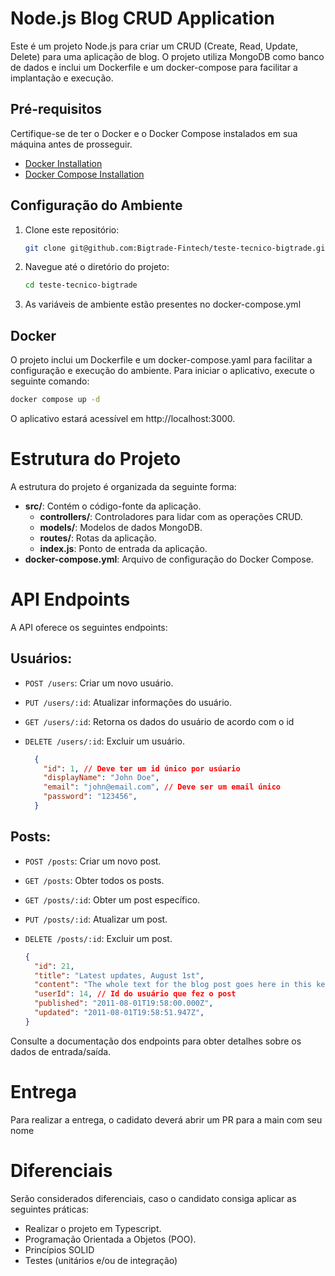 # Node.js Blog CRUD Application

Este é um projeto Node.js para criar um CRUD (Create, Read, Update, Delete) para uma aplicação de blog. O projeto utiliza MongoDB como banco de dados e inclui um Dockerfile e um docker-compose para facilitar a implantação e execução.

## Pré-requisitos

Certifique-se de ter o Docker e o Docker Compose instalados em sua máquina antes de prosseguir.

- [Docker Installation](https://docs.docker.com/get-docker/)
- [Docker Compose Installation](https://docs.docker.com/compose/install/)

## Configuração do Ambiente

1. Clone este repositório:

    ```bash
    git clone git@github.com:Bigtrade-Fintech/teste-tecnico-bigtrade.git
    ```

2. Navegue até o diretório do projeto:

    ```bash
    cd teste-tecnico-bigtrade
    ```

3. As variáveis de ambiente estão presentes no docker-compose.yml

## Docker

O projeto inclui um Dockerfile e um docker-compose.yaml para facilitar a configuração e execução do ambiente. Para iniciar o aplicativo, execute o seguinte comando:

```bash
docker compose up -d
```

O aplicativo estará acessível em http://localhost:3000.

# Estrutura do Projeto

A estrutura do projeto é organizada da seguinte forma:

- **src/**: Contém o código-fonte da aplicação.
  - **controllers/**: Controladores para lidar com as operações CRUD.
  - **models/**: Modelos de dados MongoDB.
  - **routes/**: Rotas da aplicação.
  - **index.js**: Ponto de entrada da aplicação.
- **docker-compose.yml**: Arquivo de configuração do Docker Compose.

# API Endpoints

A API oferece os seguintes endpoints:

## Usuários:

- `POST /users`: Criar um novo usuário.
- `PUT /users/:id`: Atualizar informações do usuário.
- `GET /users/:id`: Retorna os dados do usuário de acordo com o id
- `DELETE /users/:id`: Excluir um usuário.

  ```json
    {
      "id": 1, // Deve ter um id único por usúario
      "displayName": "John Doe",
      "email": "john@email.com", // Deve ser um email único
      "password": "123456",
    }
  ```

## Posts:

- `POST /posts`: Criar um novo post.
- `GET /posts`: Obter todos os posts.
- `GET /posts/:id`: Obter um post específico.
- `PUT /posts/:id`: Atualizar um post.
- `DELETE /posts/:id`: Excluir um post.

  ```json
  {
    "id": 21,
    "title": "Latest updates, August 1st",
    "content": "The whole text for the blog post goes here in this key",
    "userId": 14, // Id do usuário que fez o post
    "published": "2011-08-01T19:58:00.000Z",
    "updated": "2011-08-01T19:58:51.947Z",
  }
  ```

Consulte a documentação dos endpoints para obter detalhes sobre os dados de entrada/saída.

# Entrega

Para realizar a entrega, o cadidato deverá abrir um PR para a main com seu nome

# Diferenciais

Serão considerados diferenciais, caso o candidato consiga aplicar as seguintes práticas:

- Realizar o projeto em Typescript.
- Programação Orientada a Objetos (POO).
- Princípios SOLID
- Testes (unitários e/ou de integração)

